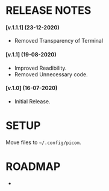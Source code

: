 # RELEASE NOTES

#### [v.1.1.1] (23-12-2020)
* Removed Transparency of Terminal

#### [v.1.1] (19-08-2020)
* Improved Readibility.
* Removed Unnecessary code.

#### [v.1.0] (16-07-2020)
* Initial Release.

# SETUP

Move files to `~/.config/picom`. 


# ROADMAP 
-
